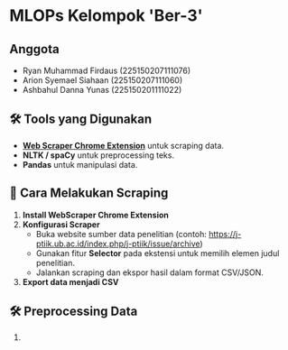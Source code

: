 # MLOPs Kelompok 'Ber-3'

## Anggota
- Ryan Muhammad Firdaus		(225150207111076)
- Arion Syemael Siahaan		(225150207111060)
- Ashbahul Danna Yunas		(225150201111022)

## 🛠️ Tools yang Digunakan
- **[Web Scraper Chrome Extension](https://chrome.google.com/webstore/detail/web-scraper)** untuk scraping data.
- **NLTK / spaCy** untuk preprocessing teks.
- **Pandas** untuk manipulasi data.

## 🚀 Cara Melakukan Scraping
1. **Install WebScraper Chrome Extension**  
2. **Konfigurasi Scraper**  
   - Buka website sumber data penelitian (contoh: https://j-ptiik.ub.ac.id/index.php/j-ptiik/issue/archive)
   - Gunakan fitur **Selector** pada ekstensi untuk memilih elemen judul penelitian.
   - Jalankan scraping dan ekspor hasil dalam format CSV/JSON.
3. **Export data menjadi CSV**  

## 🛠️ Preprocessing Data
1. 
